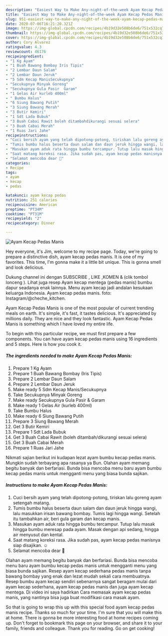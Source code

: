 ```yaml
---
description: "Easiest Way to Make Any-night-of-the-week Ayam Kecap Pedas Manis"
title: "Easiest Way to Make Any-night-of-the-week Ayam Kecap Pedas Manis"
slug: 951-easiest-way-to-make-any-night-of-the-week-ayam-kecap-pedas-manis
date: 2020-07-06T16:21:20.321Z
image: https://img-global.cpcdn.com/recipes/4b19d32e508b6de6/751x532cq70/ayam-kecap-pedas-manis-foto-resep-utama.jpg
thumbnail: https://img-global.cpcdn.com/recipes/4b19d32e508b6de6/751x532cq70/ayam-kecap-pedas-manis-foto-resep-utama.jpg
cover: https://img-global.cpcdn.com/recipes/4b19d32e508b6de6/751x532cq70/ayam-kecap-pedas-manis-foto-resep-utama.jpg
author: Cory Alvarez
ratingvalue: 4.3
reviewcount: 46176
recipeingredient:
- "1 Kg Ayam"
- "1 Buah Bawang Bombay Iris Tipis"
- "2 Lembar Daun Salam"
- "2 Lembar Daun Jeruk"
- "5 Sdm Kecap ManisSecukupnya"
- "Secukupnya Minyak Goreng"
- "Secukupnya Gula Pasir  Garam"
- "1 Gelas Air kurleb 400ml"
- " Bumbu Halus"
- "6 Siung Bawang Putih"
- "3 Siung Bawang Merah"
- "3 Butir Kemiri"
- "1 Sdt Lada Bubuk"
- "3 Buah Cabai Rawit boleh ditambahdikurangi sesuai selera"
- "3 Buah Cabai Merah"
- "1 Ruas Jari Jahe"
recipeinstructions:
- "Cuci bersih ayam yang telah dipotong-potong, tiriskan lalu goreng ayam setengah matang."
- "Tumis bumbu halus beserta daun salam dan daun jeruk hingga wangi, lalu masukkan irisan bawang bombay. Tumis lagi hingga wangi. Setelah itu tambahkan air, beri gula garam dan kecap manis."
- "Masukan ayam aduk rata hingga bumbu tercampur. Tutup lalu masak hingga bumbu meresap pada ayam. Masak dengan api sedang, hingga air menyusut dan kental."
- "Saat matang koreksi rasa. Jika sudah pas, ayam kecap pedas manisnya siap disajikan. ☺️"
- "Selamat mencoba dear 🥰"
categories:
- Recipe
tags:
- ayam
- kecap
- pedas

katakunci: ayam kecap pedas 
nutrition: 251 calories
recipecuisine: American
preptime: "PT34M"
cooktime: "PT31M"
recipeyield: "2"
recipecategory: Dinner

---
```



![Ayam Kecap Pedas Manis](https://img-global.cpcdn.com/recipes/4b19d32e508b6de6/751x532cq70/ayam-kecap-pedas-manis-foto-resep-utama.jpg)

Hey everyone, it's Jim, welcome to my recipe page. Today, we're going to prepare a distinctive dish, ayam kecap pedas manis. It is one of my favorites. This time, I'm gonna make it a little bit unique. This is gonna smell and look delicious.

Dukung channel ini dengan SUBSCRIBE , LIKE ,KOMEN &amp; (clik tombol lonceng ). Lihat juga resep Ayam kecap mentega (pedas manis) bumbu dapur seadanya enak lainnya. Menu ayam kecap jadi andalan kesukaan keluarga Indonesia. Ayam kecap pedas manis. foto: Instagram/@cheche_kitchen.

Ayam Kecap Pedas Manis is one of the most popular of current trending meals on earth. It's simple, it's fast, it tastes delicious. It's appreciated by millions daily. They are nice and they look fantastic. Ayam Kecap Pedas Manis is something which I have loved my entire life.


To begin with this particular recipe, we must first prepare a few components. You can have ayam kecap pedas manis using 16 ingredients and 5 steps. Here is how you cook it.

<!--inarticleads1-->

##### The ingredients needed to make Ayam Kecap Pedas Manis:

1. Prepare 1 Kg Ayam
1. Prepare 1 Buah Bawang Bombay (Iris Tipis)
1. Prepare 2 Lembar Daun Salam
1. Prepare 2 Lembar Daun Jeruk
1. Make ready 5 Sdm Kecap Manis/Secukupnya
1. Take Secukupnya Minyak Goreng
1. Make ready Secukupnya Gula Pasir &amp; Garam
1. Make ready 1 Gelas Air (kurleb 400ml)
1. Take  Bumbu Halus
1. Make ready 6 Siung Bawang Putih
1. Prepare 3 Siung Bawang Merah
1. Get 3 Butir Kemiri
1. Prepare 1 Sdt Lada Bubuk
1. Get 3 Buah Cabai Rawit (boleh ditambah/dikurangi sesuai selera)
1. Get 3 Buah Cabai Merah
1. Prepare 1 Ruas Jari Jahe


Nikmati sajian berikut ini kudapan lezat ayam bumbu kecap pedas manis. Mungkin sudah terbayang apa rasanya ya Bun. Olahan ayam memang begitu banyak dan berfariasi. Bunda bisa mencoba menu baru ayam bumbu kecap pedas manis untuk mengganti menu yang biasa bunda sajikan. 

<!--inarticleads2-->

##### Instructions to make Ayam Kecap Pedas Manis:

1. Cuci bersih ayam yang telah dipotong-potong, tiriskan lalu goreng ayam setengah matang.
1. Tumis bumbu halus beserta daun salam dan daun jeruk hingga wangi, lalu masukkan irisan bawang bombay. Tumis lagi hingga wangi. Setelah itu tambahkan air, beri gula garam dan kecap manis.
1. Masukan ayam aduk rata hingga bumbu tercampur. Tutup lalu masak hingga bumbu meresap pada ayam. Masak dengan api sedang, hingga air menyusut dan kental.
1. Saat matang koreksi rasa. Jika sudah pas, ayam kecap pedas manisnya siap disajikan. ☺️
1. Selamat mencoba dear 🥰


Olahan ayam memang begitu banyak dan berfariasi. Bunda bisa mencoba menu baru ayam bumbu kecap pedas manis untuk mengganti menu yang biasa bunda sajikan. Resep ayam kecap sederhana pedas manis tanpa bawang bombay yang enak dan lezat mudah sekali cara membuatnya. Resep bumbu ayam kecap sendiri sebenarnya sangat beragam mulai dari ayam kecap sederhana, ayam kecap pedas manis dan juga ayam kecap mentega. Di video ini saya hadirkan Cara memasak ayam kecap pedas manis, yang nantinya bisa juga buat modifikasi cara masak ayam. 

So that is going to wrap this up with this special food ayam kecap pedas manis recipe. Thanks so much for your time. I'm sure that you will make this at home. There is gonna be more interesting food at home recipes coming up. Don't forget to bookmark this page on your browser, and share it to your family, friends and colleague. Thank you for reading. Go on get cooking!

